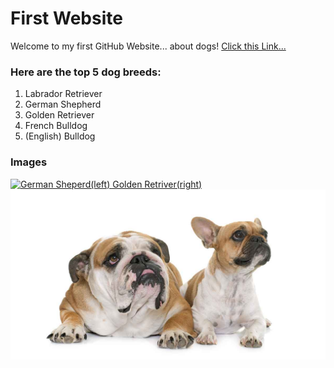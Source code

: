# First Website
 
 Welcome to my first GitHub Website... about dogs! [Click this Link...](https://quickdraw.withgoogle.com/#)

### Here are the top 5 dog breeds:
 1. Labrador Retriever
 2. German Shepherd
 3. Golden Retriever
 4. French Bulldog
 5. (English) Bulldog

### Images
[![German Sheperd(left) Golden Retriver(right)](https://www.anythinglabrador.com/wp-content/uploads/2019/05/German-Shepherd-vs-Labrador-Retriever.jpg)](https://www.anythinglabrador.com/german-shepherd-or-labrador-retriever-tough-choice/)
[![English Bulldog(left) French Bulldog(right)](bulldog.jpg)](https://thehappypuppysite.com/french-bulldog-vs-english-bulldog/)
